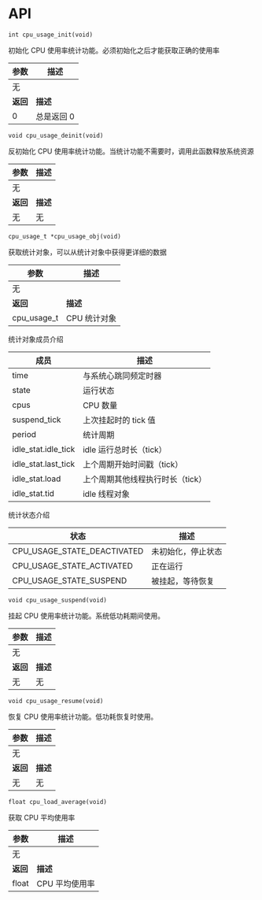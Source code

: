# API

`int cpu_usage_init(void)`

初始化 CPU 使用率统计功能。必须初始化之后才能获取正确的使用率

| 参数 | 描述 |
| ---- | ----|
| 无 | |
| **返回** | **描述** | 
| 0 | 总是返回 0 |

`void cpu_usage_deinit(void)`

反初始化 CPU 使用率统计功能。当统计功能不需要时，调用此函数释放系统资源

| 参数 | 描述 |
| ---- | ----|
| 无 | |
| **返回** | **描述** | 
| 无 | 无 |

`cpu_usage_t *cpu_usage_obj(void)`

获取统计对象，可以从统计对象中获得更详细的数据

| 参数 | 描述 |
| ---- | ----|
| 无 | |
| **返回** | **描述** | 
| cpu_usage_t | CPU 统计对象 |

统计对象成员介绍

| 成员 | 描述 |
| ---- | ----|
| time | 与系统心跳同频定时器 |
| state | 运行状态 |
| cpus | CPU 数量 |
| suspend_tick | 上次挂起时的 tick 值 |
| period | 统计周期 |
| idle_stat.idle_tick | idle 运行总时长（tick） |
| idle_stat.last_tick | 上个周期开始时间戳（tick）|
| idle_stat.load      | 上个周期其他线程执行时长（tick）|
| idle_stat.tid       | idle 线程对象 |

统计状态介绍

| 状态 | 描述 |
| ---- | ----|
| CPU_USAGE_STATE_DEACTIVATED | 未初始化，停止状态 |
| CPU_USAGE_STATE_ACTIVATED | 正在运行 |
| CPU_USAGE_STATE_SUSPEND | 被挂起，等待恢复 |

`void cpu_usage_suspend(void)`

挂起 CPU 使用率统计功能。系统低功耗期间使用。

| 参数 | 描述 |
| ---- | ----|
| 无 | |
| **返回** | **描述** | 
| 无 | 无 |

`void cpu_usage_resume(void)`

恢复 CPU 使用率统计功能。低功耗恢复时使用。

| 参数 | 描述 |
| ---- | ----|
| 无 | |
| **返回** | **描述** | 
| 无 | 无 |

`float cpu_load_average(void)`

获取 CPU 平均使用率

| 参数 | 描述 |
| ---- | ----|
| 无 | |
| **返回** | **描述** | 
| float | CPU 平均使用率 |
